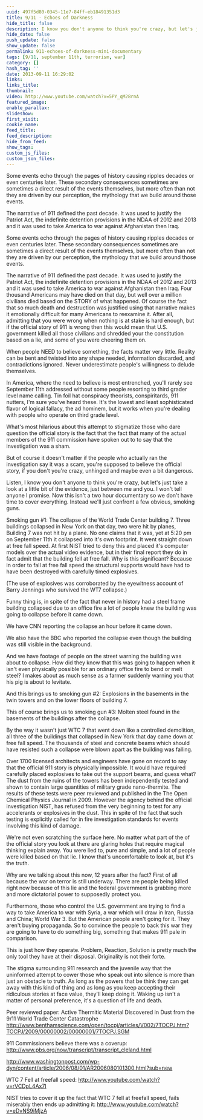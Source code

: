 ```yaml
---
uuid: 497f5d80-0345-11e7-84ff-eb18491351d3
title: 9/11 - Echoes of Darkness
hide_title: false
description: I know you don't anyone to think you're crazy, but let's just take a look at a little bit of the evidence
hide_date: false
push_update: false
show_update: false
permalink: 911-echoes-of-darkness-mini-documentary
tags: [9/11, september 11th, terrorism, war]
category: []
hash_tag: ''
date: 2013-09-11 16:29:02
links:
links_title:
thumbnail:
video: http://www.youtube.com/watch?v=5PY_qM28rnA
featured_image:
enable_parallax:
slideshow:
first_visit:
cookie_name:
feed_title:
feed_description:
hide_from_feed:
show_tags:
custom_js_files:
custom_json_files:
---
```

Some events echo through the pages of history causing ripples decades or even centuries later. These secondary consequences sometimes are sometimes a direct result of the events themselves, but more often than not they are driven by our perception, the mythology that we build around those events.

The narrative of 911 defined the past decade. It was used to justify the Patriot Act, the indefinite detention provisions in the NDAA of 2012 and 2013 and it was used to take America to war against Afghanistan then Iraq.

 Some events echo through the pages of history causing ripples decades or even centuries later. These secondary consequences sometimes are sometimes a direct result of the events themselves, but more often than not they are driven by our perception, the mythology that we build around those events.

The narrative of 911 defined the past decade. It was used to justify the Patriot Act, the indefinite detention provisions in the NDAA of 2012 and 2013 and it was used to take America to war against Afghanistan then Iraq. Four thousand Americans may have died on that day, but well over a million civilians died based on the STORY of what happened. Of course the fact that so much death and destruction was justified using that narrative makes it emotionally difficult for many Americans to reexamine it. After all, admitting that you were wrong when nothing is at stake is hard enough, but if the official story of 911 is wrong then this would mean that U.S. government killed all those civilians and shredded your the constitution based on a lie, and some of you were cheering them on.

When people NEED to believe something, the facts matter very little. Reality can be bent and twisted into any shape needed, information discarded, and contradictions ignored. Never underestimate people's willingness to delude themselves.

In America, where the need to believe is most entrenched, you'll rarely see  September 11th addressed without some people resorting to third grader level name calling. Tin foil hat conspiracy theorists, conspiritards, 911 nutters, I'm sure you've heard these. It's the lowest and least sophisticated flavor of logical fallacy, the ad hominem, but it works when you're dealing with people who operate on third grade level. 
 
What's most hilarious about this attempt to stigmatize those who dare question the official story is the fact that the fact that many of the actual members of the 911 commission have spoken out to to say that the investigation was a sham. 

But of course it doesn't matter if the people who actually ran the investigation say it was a scam, you're supposed to believe the official story, if you don't you're crazy, unhinged and maybe even a bit dangerous.

Listen, I know you don't anyone to think you're crazy, but let's just take a look at a little bit of the evidence, just between me and you. I won't tell anyone I promise. Now this isn't a two hour documentary so we don't have time to cover everything. Instead we'll just confront a few obvious, smoking guns.

Smoking gun #1: The collapse of the World Trade Center building 7. Three buildings collapsed in New York on that day, two were hit by planes, Building 7 was not hit by a plane. No one claims that it was, yet at 5:20 pm on September 11th it collapsed into it's own footprint. It went straight down at free fall speed. At first NIST tried to deny this and placed it's computer models over the actual video evidence, but in their final report they do in fact admit that the building fell at free fall. Why is this significant? Because in order to fall at free fall speed the structural supports would have had to have been destroyed with carefully timed explosives.

(The use of explosives was corroborated by the eyewitness account of Barry Jennings who survived the WT7 collapse.)

Funny thing is, in spite of the fact that never in history had a steel frame building collapsed due to an office fire a lot of people knew the building was going to collapse before it came down. 

We have CNN reporting the collapse an hour before it came down.

We also   have the BBC who reported the collapse even though the building was still visible in the background.

And we have footage of people on the street warning the building was about to collapse. How did they know that this was going to happen when it isn't even physically possible for an ordinary office fire to bend or melt steel? I makes about as much sense as a farmer suddenly warning you that his pig is about to levitate.

And this brings us to smoking gun #2: Explosions in the basements in the twin towers and on the lower floors of building 7.


This of course brings us to smoking gun #3: Molten steel found in the basements of the buildings after the collapse. 

 
By the way it wasn't just WTC 7 that went down like a controlled demolition, all three of the buildings that collapsed in New York that day came down at free fall speed. The thousands of steel and concrete beams which should have resisted such a collapse were blown apart as the building was falling. 

Over 1700 licensed architects and engineers have gone on record to say that the official 911 story is physically impossible. It would have required carefully placed explosives to take out the support beams, and guess what? The dust from the ruins of the towers has been independently tested and shown to contain large quantities of military grade nano-thermite. The results of these tests were peer reviewed and published in the The Open Chemical Physics Journal in 2009. However the agency behind the official investigation NIST, has refused from the very beginning to test for any accelerants or explosives in the dust. This in spite of the fact that such testing is explicitly called for in fire investigation standards for events involving this kind of damage.

We're not even scratching the surface here. No matter what part of the of the official story you look at there are glaring holes that require magical thinking explain away. You were lied to, pure and simple, and a lot of people were killed based on that lie. I know that's uncomfortable to look at, but it's the truth.

Why are we talking about this now, 12 years after the fact? First of all because the war on terror is still underway. There are people being killed right now because of this lie and the federal government is grabbing more and more dictatorial power to supposedly protect you.

Furthermore, those who control the U.S. government are trying to find a way to take America to war with Syria, a war which will draw in Iran, Russia and China; World War 3. But the American people aren't going for it. They aren't buying propaganda. So to convince the people to back this war they are going to have to do something big, something that makes 911 pale in comparison. 

This is just how they operate. Problem, Reaction, Solution is pretty much the only tool they have at their disposal. Originality is not their forte.

The stigma surrounding 911 research and the juvenile way that the uninformed attempt to cower those who speak out into silence is more than just an obstacle to truth. As long as the powers that be think they can get away with this kind of thing and as long as you keep accepting their ridiculous stories at face value, they'll keep doing it. Waking up isn't a matter of personal preference, it's a question of life and death.

Peer reviewed paper: Active Thermitic Material Discovered in Dust from the 9/11 World Trade Center Catastrophe
http://www.benthamscience.com/open/tocpj/articles/V002/7TOCPJ.htm?TOCPJ/2009/00000002/00000001/7TOCPJ.SGM

911 Commissioners believe there was a coverup:
http://www.pbs.org/now/transcript/transcript_cleland.html

http://www.washingtonpost.com/wp-dyn/content/article/2006/08/01/AR2006080101300.html?sub=new

WTC 7 Fell at freefall speed:  http://www.youtube.com/watch?v=rVCDpL4Ax7I

NIST tries to cover it up the fact that WTC 7 fell at freefall speed, fails miserably then ends up admitting it: http://www.youtube.com/watch?v=eDvNS9iMjzA
